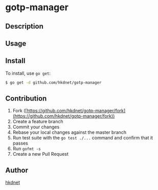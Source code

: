 # gotp-manager



## Description

## Usage

## Install

To install, use `go get`:

```bash
$ go get -d github.com/hkdnet/gotp-manager
```

## Contribution

1. Fork ([https://github.com/hkdnet/gotp-manager/fork](https://github.com/hkdnet/gotp-manager/fork))
1. Create a feature branch
1. Commit your changes
1. Rebase your local changes against the master branch
1. Run test suite with the `go test ./...` command and confirm that it passes
1. Run `gofmt -s`
1. Create a new Pull Request

## Author

[hkdnet](https://github.com/hkdnet)
